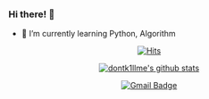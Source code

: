 ### Hi there! 🎄
- 🖤 I’m currently learning Python, Algorithm

<div align=center>
  
[![Hits](https://hits.seeyoufarm.com/api/count/incr/badge.svg?url=https%3A%2F%2Fgithub.com%2Fgjbae1212%2Fhit-counter&count_bg=%23757575&title_bg=%23C86BE0&icon=aerlingus.svg&icon_color=%2365DE5C&title=Hits&edge_flat=false)](https://hits.seeyoufarm.com)

[![dontk1llme's github stats](https://github-readme-stats.vercel.app/api?username=dontk1llme&show_icons=true&theme=tokyonight)](https://github.com/anuraghazra/github-readme-stats)

[![Gmail Badge](https://img.shields.io/badge/Gmail-d14836?style=flat-square&logo=Gmail&logoColor=white&link=mailto:snugyun01@gmail.com)](mailto:letm2go@gmail.com)

</div>

  


<!--
### Hi there 👋
**dontk1llme/dontk1llme** is a ✨ _special_ ✨ repository because its `README.md` (this file) appears on your GitHub profile.

Here are some ideas to get you started:

- 🔭 I’m currently working on ...
- 🌱 I’m currently learning ...
- 👯 I’m looking to collaborate on ...
- 🤔 I’m looking for help with ...
- 💬 Ask me about ...
- 📫 How to reach me: ...
- 😄 Pronouns: ...
- ⚡ Fun fact: ...

#참고
https://zzsza.github.io/development/2020/07/10/make-github-profile-readme/
https://velog.io/@colorful-stars/Github-%ED%94%84%EB%A1%9C%ED%95%84-%EA%BE%B8%EB%AF%B8%EA%B8%B0
-->
